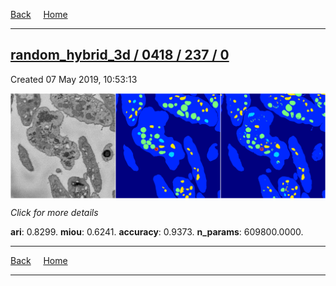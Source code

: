 
[Back](..)&nbsp;&nbsp;&nbsp;&nbsp;&nbsp;[Home](https://leapmanlab.github.io/snapshots)

---

<div class="summary"><a href="0"><h2>random_hybrid_3d / 0418 / 237 / 0</h2></a><p>Created 07 May 2019, 10:53:13
</p><a href="0"><img src="0/media/summary.png" align="center"></a><p>
<i>Click for more details</i>
</p></div>

**ari**: 0.8299. **miou**: 0.6241. **accuracy**: 0.9373. **n_params**: 609800.0000. 

---

[Back](..)&nbsp;&nbsp;&nbsp;&nbsp;&nbsp;[Home](https://leapmanlab.github.io/snapshots)

---